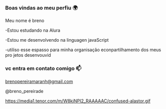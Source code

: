 ### Boas vindas ao meu perfiu 🌍

Meu nome é breno

-Estou estudando na Alura

-Estou me desenvolvendo na linguagen javaScript

-utiliso esse espasso para minha organisação econpartilhamento dos meus pro jetos desenvouvid

### vc entra em contato comigo 📫

brenopereiramaranh@gmail.com

@breno_pereirade

https://media1.tenor.com/m/W8kjNPI2_RAAAAAC/confused-alastor.gif

